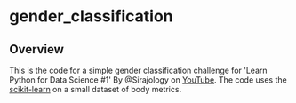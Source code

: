 # gender_classification

## Overview
This is the code for a simple gender classification challenge for 'Learn Python for Data Science #1' By @Sirajology on [YouTube](https://youtu.be/T5pRlIbr6gg).
The code uses the [scikit-learn](http://scikit-learn.org/) on a small dataset of body metrics.
